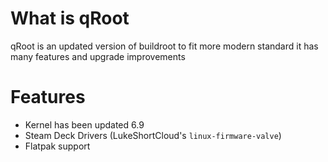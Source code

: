 # What is qRoot
qRoot is an updated version of buildroot to fit more modern standard it has many features and upgrade improvements

# Features

* Kernel has been updated 6.9
* Steam Deck Drivers (LukeShortCloud's `linux-firmware-valve`)
* Flatpak support
